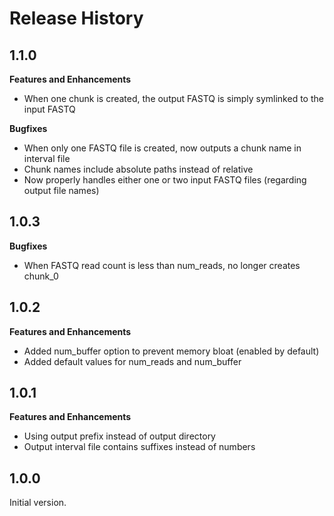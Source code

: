 Release History
===============

1.1.0
-----

**Features and Enhancements**

- When one chunk is created, the output FASTQ is simply symlinked to the input FASTQ

**Bugfixes**

- When only one FASTQ file is created, now outputs a chunk name in interval file
- Chunk names include absolute paths instead of relative
- Now properly handles either one or two input FASTQ files (regarding output file names)


1.0.3
-----

**Bugfixes**

- When FASTQ read count is less than num_reads, no longer creates chunk_0


1.0.2
-----

**Features and Enhancements**

- Added num_buffer option to prevent memory bloat (enabled by default)
- Added default values for num_reads and num_buffer


1.0.1
-----

**Features and Enhancements**

- Using output prefix instead of output directory
- Output interval file contains suffixes instead of numbers


1.0.0
-----

Initial version.
